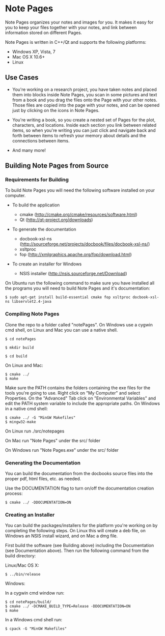 Note Pages
===========

Note Pages organizes your notes and images for you. It makes it easy for you to keep your files together with your notes, and link between information stored on different Pages.

Note Pages is written in C++/Qt and supports the following platforms:

* Windows XP, Vista, 7
* Mac OS X 10.6+
* Linux

Use Cases
----------

* You're working on a research project, you have taken notes and placed them into blocks inside Note Pages, you scan in some pictures and text from a book and you drag the files onto the Page with your other notes. Those files are copied into the page with your notes, and can be opened just by clicking on the icons in Note Pages.


* You're writing a book, so you create a nested set of Pages for the plot, characters, and locations. Inside each section you link between related items, so when you're writing you can just click and navigate back and forth between items to refresh your memory about details and the connections between items.

* And many more!

Building Note Pages from Source
--------------------------------

### Requirements for Building ###
To build Note Pages you will need the following software installed on your computer.

*   To build the application
    *    cmake (<http://cmake.org/cmake/resources/software.html>)
    *    Qt (<http://qt-project.org/downloads>)

*   To generate the documentation
    *    docbook-xsl-ns (<http://sourceforge.net/projects/docbook/files/docbook-xsl-ns/>)
    *    xsltproc
    *    fop (<http://xmlgraphics.apache.org/fop/download.html>)

*   To create an installer for Windows
    *   NSIS installer (<http://nsis.sourceforge.net/Download>)

On Ubuntu run the following command to make sure you have installed all the programs you will need to build Note Pages and it's documentation:

    $ sudo apt-get install build-essential cmake fop xsltproc docbook-xsl-ns libservlet2.4-java

### Compiling Note Pages ###

Clone the repo to a folder called "notePages". On Windows use a cygwin cmd shell, on Linux and Mac you can use a native shell.

    $ cd notePages
    
    $ mkdir build
    
    $ cd build

On Linux and Mac:

    $ cmake ../
    $ make
    
Make sure the PATH contains the folders containing the exe files for the tools you're going to use.
Right click on "My Computer" and select Properties. 
On the "Advanced" Tab click on "Environmental Variables" and edit the PATH system variable to include the appropriate paths.
On Windows in a native cmd shell:

    $ cmake ../ -G "MinGW Makefiles"
    $ mingw32-make
    
On Linux run ./src/notepages

On Mac run "Note Pages" under the src/ folder

On Windows run "Note Pages.exe" under the src/ folder


### Generating the Documentation ###

You can build the documentation from the docbooks source files into the proper pdf, html files, etc. as needed.

Use the DOCUMENTATION flag to turn on/off the documentation creation process:

    $ cmake ../ -DDOCUMENTATION=ON

### Creating an Installer ###

You can build the packages/installers for the platform you're working on by completing the following steps. On Linux this will create a deb file, on Windows an NSIS install wizard, and on Mac a dmg file.

First build the software (see Building above) including the Documentation (see Documentation above). Then run the following command from the build directory:

Linux/Mac OS X:

    $ ../bin/release

Windows:

In a cygwin cmd window run:
    
    $ cd notePages/build/
    $ cmake ../ -DCMAKE_BUILD_TYPE=Release -DDOCUMENTATION=ON
    $ make

In a Windows cmd shell run:

    $ cpack -G "MinGW Makefiles"

